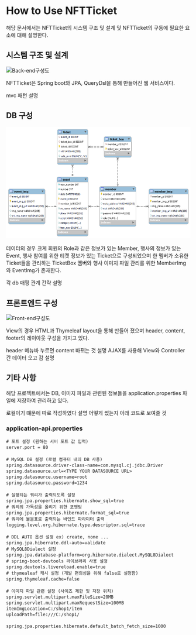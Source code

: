 How to Use NFTTicket
==========================
해당 문서에서는 NFTTicket의 시스템 구조 및 설계 및
NFTTicket의 구동에 필요한 요소에 대해 설명한다.

시스템 구조 및 설계
-------------------
![Back-end구성도]()

NFTTicket은 Spring boot와 JPA, QueryDsl을 통해
만들어진 웹 서비스이다.

mvc 패턴 설명

## DB 구성
![DB구성도](src/main/resources/img/ERD.png)

데이터의 경우 크게 회원의 Role과 같은 정보가 있는 Member,
행사의 정보가 있는 Event, 행사 참여를 위한 티켓 정보가 있는 Ticket으로 구성되었으며
한 멤버가 소유한 Ticket들을 관리하는 TicketBox
멤버와 행사 이미지 파일 관리를 위한 MemberImg와 EventImg가 존재한다.

각 db 매핑 관계 간략 설명

## 프론트엔드 구성
![Front-end구성도]()

View의 경우 HTML과 Thymeleaf layout을 통해 만들어 졌으며
header, content, footer의 레이아웃 구성을 가지고 있다.

header 메뉴바 누르면 content 바뀌는 것 설명
AJAX를 사용해 View와 Controller 간 데이터 오고 감 설명


기타 사항
------

해당 프로젝트에서는 DB, 이미지 파일과 관련된 정보들을
application.properties 파일에 저장하여 관리하고 있다.

로컬이기 떄문에 따로 작성하였다 설명
어떻게 썼는지 아래 코드로 보여줄 것

### application-api.properties
```PROPERTIES
# 포트 설정 (원하는 서버 포트 값 입력)
server.port = 80

# MySQL DB 설정 (로컬 컴퓨터 내의 DB 사용)
spring.datasource.driver-class-name=com.mysql.cj.jdbc.Driver
spring.datasource.url=<TYPE YOUR DATASOURCE URL>
spring.datasource.username=root
spring.datasource.password=1234

# 실행되는 쿼리가 출력되도록 설정
spring.jpa.properties.hibernate.show_sql=true
# 쿼리의 가독성을 올리기 위한 포멧팅
spring.jpa.properties.hibernate.format_sql=true
# 쿼리에 물음표로 출력되는 바인드 파라미터 출력
logging.level.org.hibernate.type.descriptor.sql=trace

# DDL AUTO 옵션 설정 ex) create, none ...
spring.jpa.hibernate.ddl-auto=validate
# MySQL8Dialect 설정
spring.jpa.database-platform=org.hibernate.dialect.MySQL8Dialect
# spring-boot-devtools 라이브러리 사용 설정
spring.devtools.livereload.enable=true
# thymealeaf 캐시 설정 (개발 편의성을 위해 false로 설정함)
spring.thymeleaf.cache=false

# 이미지 파일 관련 설정 (사이즈 제한 및 저장 위치)
spring.servlet.multipart.maxFileSize=20MB
spring.servlet.multipart.maxRequestSize=100MB
itemImgLocation=C:/shop1/item
uploadPath=file:///C:/shop1/

spring.jpa.properties.hibernate.default_batch_fetch_size=1000
```